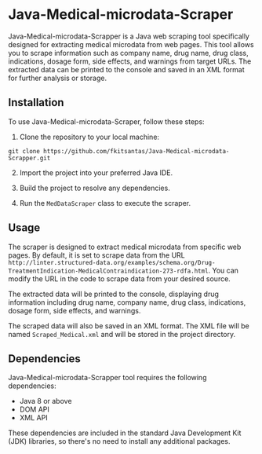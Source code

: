 # Java-Medical-microdata-Scraper

Java-Medical-microdata-Scrapper is a Java web scraping tool specifically designed for extracting medical microdata from web pages. This tool allows you to scrape information such as company name, drug name, drug class, indications, dosage form, side effects, and warnings from target URLs. The extracted data can be printed to the console and saved in an XML format for further analysis or storage.

## Installation

To use Java-Medical-microdata-Scraper, follow these steps:

1. Clone the repository to your local machine:

  `git clone https://github.com/fkitsantas/Java-Medical-microdata-Scrapper.git`

2. Import the project into your preferred Java IDE.

3. Build the project to resolve any dependencies.

4. Run the `MedDataScraper` class to execute the scraper.

## Usage

The scraper is designed to extract medical microdata from specific web pages. By default, it is set to scrape data from the URL `http://linter.structured-data.org/examples/schema.org/Drug-TreatmentIndication-MedicalContraindication-273-rdfa.html`. You can modify the URL in the code to scrape data from your desired source.

The extracted data will be printed to the console, displaying drug information including drug name, company name, drug class, indications, dosage form, side effects, and warnings.

The scraped data will also be saved in an XML format. The XML file will be named `Scraped_Medical.xml` and will be stored in the project directory.

## Dependencies

Java-Medical-microdata-Scrapper tool requires the following dependencies:

- Java 8 or above
- DOM API
- XML API

These dependencies are included in the standard Java Development Kit (JDK) libraries, so there's no need to install any additional packages.
